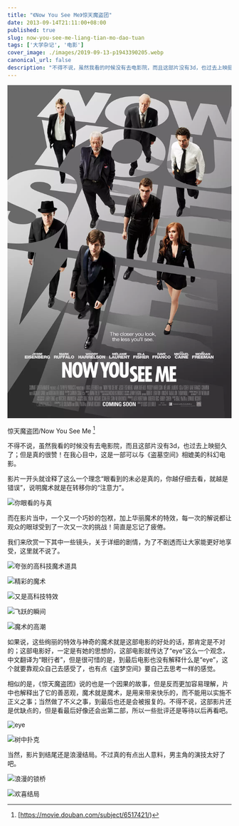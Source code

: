 ```yaml
---
title: "《Now You See Me》惊天魔盗团"
date: 2013-09-14T21:11:00+08:00
published: true
slug: now-you-see-me-liang-tian-mo-dao-tuan
tags: ['大学杂记', '电影']
cover_image: ./images/2019-09-13-p1943390205.webp
canonical_url: false
description: "不得不说，虽然我看的时候没有去电影院，而且这部片没有3d，也过去上映挺久了；但是真的很赞！在我心目中，这是一部可以与《盗墓空间》相媲美的科幻电影。"
---
```




![惊天魔盗团](./images/2019-09-13-p1943390205.webp)

惊天魔盗团/Now You See Me [^1]

不得不说，虽然我看的时候没有去电影院，而且这部片没有3d，也过去上映挺久了；但是真的很赞！在我心目中，这是一部可以与《盗墓空间》相媲美的科幻电影。

影片一开头就诠释了这么一个理念“眼看到的未必是真的，你越仔细去看，就越是错误”，说明魔术就是在转移你的“注意力”。

![你眼看的与真](http://image15.poco.cn/mypoco/myphoto/20130914/20/17403536120130914204225054.gif)

而在影片当中，一个又一个巧妙的包袱，加上华丽魔术的特效，每一次的解说都让观众的眼球受到了一次又一次的挑战！简直是忘记了疲倦。

我们来欣赏一下其中一些镜头，关于详细的剧情，为了不剧透而让大家能更好地享受，这里就不说了。

![夸张的高科技魔术道具](http://image15.poco.cn/mypoco/myphoto/20130914/20/17403536120130914204259096.jpg)

![精彩的魔术](http://image15.poco.cn/mypoco/myphoto/20130914/20/17403536120130914204410095.jpg)

![又是高科技特效](http://image15.poco.cn/mypoco/myphoto/20130914/20/17403536120130914204438099.jpg)

![飞跃的瞬间](http://image15.poco.cn/mypoco/myphoto/20130914/20/17403536120130914204510061.jpg)

![魔术的高潮](http://image15.poco.cn/mypoco/myphoto/20130914/20/17403536120130914204627031.jpg)

如果说，这些绚丽的特效与神奇的魔术就是这部电影的好处的话，那肯定是不对的；这部电影好，一定是有她的思想的，这部电影就传达了“eye”这么一个观念，中文翻译为“眼行者”，但是很可惜的是，到最后电影也没有解释什么是“eye”，这个就要靠观众自己去感受了，也有点《盗梦空间》要自己去思考一样的感觉。

相似的是，《惊天魔盗团》说的也是一个因果的故事，但是反而更加容易理解，片中也解释出了它的善恶观，魔术就是魔术，是用来带来快乐的，而不能用以实施不正义之事；当然做了不义之事，到最后也还是会被报复的。不得不说，这部影片还是优缺点的，但是看最后好像还会出第二部，所以一些批评还是等待以后再看吧。

![eye ](http://image15.poco.cn/mypoco/myphoto/20130914/20/17403536120130914204659082.jpg)

![树中扑克](http://image15.poco.cn/mypoco/myphoto/20130914/20/17403536120130914204723010.jpg)

当然，影片到结尾还是浪漫结局。不过真的有点出人意料，男主角的演技太好了吧。

![浪漫的锁桥](http://image15.poco.cn/mypoco/myphoto/20130914/20/17403536120130914204123083.gif)

![欢喜结局](http://image15.poco.cn/mypoco/myphoto/20130914/20/17403536120130914204745074.jpg)

[^1]: [https://movie.douban.com/subject/6517421/)